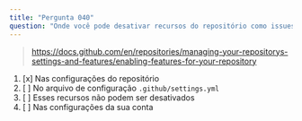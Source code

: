 ```yaml
---
title: "Pergunta 040"
question: "Onde você pode desativar recursos do repositório como issues, wikis ou projetos em um repositório que você possui?"
---
```



> https://docs.github.com/en/repositories/managing-your-repositorys-settings-and-features/enabling-features-for-your-repository
1. [x] Nas configurações do repositório  
1. [ ] No arquivo de configuração `.github/settings.yml`  
1. [ ] Esses recursos não podem ser desativados  
1. [ ] Nas configurações da sua conta  
